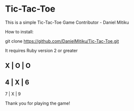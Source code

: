 # Tic-Tac-Toe
This is a simple Tic-Tac-Toe Game
Contributor - Daniel Mitiku

How to install:

git clone https://github.com/DanielMitiku/Tic-Tac-Toe.git

It requires Ruby version 2 or greater

X | O | O
-----------
4 | X | 6
-----------
7 | X | 9

Thank you for playing the game!
